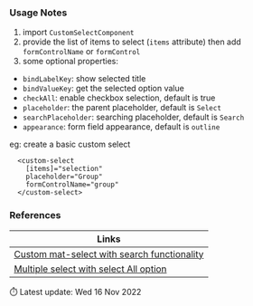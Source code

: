 ### Usage Notes

1. import `CustomSelectComponent`
2. provide the list of items to select (`items` attribute) then add `formControlName` or `formControl`
3. some optional properties:

- `bindLabelKey`: show selected title
- `bindValueKey`: get the selected option value
- `checkAll`: enable checkbox selection, default is true
- `placeholder`: the parent placeholder, default is `Select`
- `searchPlaceholder`: searching placeholder, default is `Search`
- `appearance`: form field appearance, default is `outline`

eg: create a basic custom select

```
  <custom-select
    [items]="selection"
    placeholder="Group"
    formControlName="group"
  </custom-select>
```

### References

| Links                                                                                                                                                    |
| -------------------------------------------------------------------------------------------------------------------------------------------------------- |
| [Custom mat-select with search functionality](https://marselbeqiri.medium.com/angular-material-custom-mat-select-with-search-functionality-4b2b69b47511) |
| [Multiple select with select All option](https://codesandbox.io/s/givp5?file=/src/utils.js)                                                              |

⏱️ Latest update: Wed 16 Nov 2022
